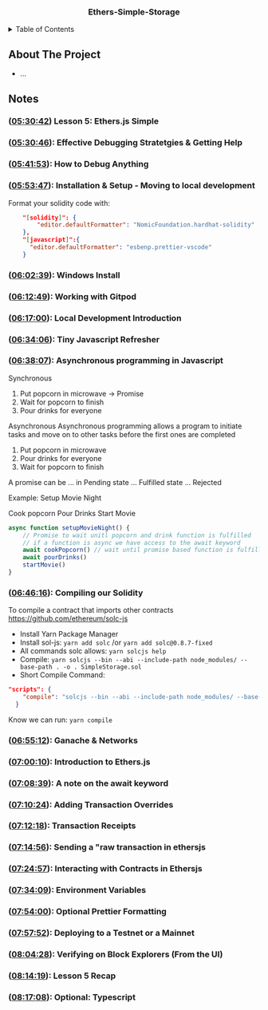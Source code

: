 <h3 align="center">Ethers-Simple-Storage</h3>

<!-- TABLE OF CONTENTS -->
<details>
  <summary>Table of Contents</summary>
  <ol>
    <li>
      <a href="#about-the-project">About The Project</a>
    </li>
    <li>
      <a href="#Notes">Notes</a>
      <ul>
        <li><a href="#"></a></li>
        <li><a href="#"></a></li>
      </ul>
    </li>
  </ol>
</details>

<!-- ABOUT THE PROJECT -->
## About The Project
- ...

## Notes

### ([05:30:42](https://www.youtube.com/watch?v=gyMwXuJrbJQ&t=19842s)) Lesson 5: Ethers.js Simple

### ([05:30:46](https://www.youtube.com/watch?v=gyMwXuJrbJQ&t=19846s)): Effective Debugging Stratetgies & Getting Help

### ([05:41:53](https://www.youtube.com/watch?v=gyMwXuJrbJQ&t=20513s)): How to Debug Anything

### ([05:53:47](https://www.youtube.com/watch?v=gyMwXuJrbJQ&t=21227s)): Installation & Setup - Moving to local development

Format your solidity code with:
```json
    "[solidity]": {
        "editor.defaultFormatter": "NomicFoundation.hardhat-solidity"
    },
    "[javascript]":{
      "editor.defaultFormatter": "esbenp.prettier-vscode"
    }
```

### ([06:02:39](https://www.youtube.com/watch?v=gyMwXuJrbJQ&t=21759s)): Windows Install

### ([06:12:49](https://www.youtube.com/watch?v=gyMwXuJrbJQ&t=22369s)): Working with Gitpod

### ([06:17:00](https://www.youtube.com/watch?v=gyMwXuJrbJQ&t=22620s)): Local Development Introduction

### ([06:34:06](https://www.youtube.com/watch?v=gyMwXuJrbJQ&t=23646s)): Tiny Javascript Refresher

### ([06:38:07](https://www.youtube.com/watch?v=gyMwXuJrbJQ&t=23887s)): Asynchronous programming in Javascript

Synchronous
1. Put popcorn in microwave -> Promise
2. Wait for popcorn to finish
3. Pour drinks for everyone

Asynchronous
Asynchronous programming allows a program to initiate tasks and move on to other tasks before the first ones are completed
1. Put popcorn in microwave
2. Pour drinks for everyone
3. Wait for popcorn to finish

A promise can be 
... in Pending state
... Fulfilled state
... Rejected   

Example: Setup Movie Night

Cook popcorn
Pour Drinks
Start Movie

```js
async function setupMovieNight() {
    // Promise to wait unitl popcorn and drink function is fulfilled
    // if a function is async we have access to the await keyword
    await cookPopcorn() // wait until promise based function is fulfilled or rejected
    await pourDrinks()
    startMovie()
}
```

### ([06:46:16](https://www.youtube.com/watch?v=gyMwXuJrbJQ&t=24376s)): Compiling our Solidity

To compile a contract that imports other contracts
https://github.com/ethereum/solc-js 
- Install Yarn Package Manager
- Install sol-js: ```yarn add solc``` /or ```yarn add solc@0.8.7-fixed```
- All commands solc allows: ```yarn solcjs help```
- Compile: ```yarn solcjs --bin --abi --include-path node_modules/ --base-path . -o . SimpleStorage.sol```
- Short Compile Command:

```json
"scripts": {
    "compile": "solcjs --bin --abi --include-path node_modules/ --base-path . -o . SimpleStorage.sol"
  }
```
Know we can run: ```yarn compile```


### ([06:55:12](https://www.youtube.com/watch?v=gyMwXuJrbJQ&t=24912s)): Ganache & Networks

### ([07:00:10](https://www.youtube.com/watch?v=gyMwXuJrbJQ&t=25210s)): Introduction to Ethers.js

### ([07:08:39](https://www.youtube.com/watch?v=gyMwXuJrbJQ&t=25719s)): A note on the await keyword

### ([07:10:24](https://www.youtube.com/watch?v=gyMwXuJrbJQ&t=25824s)): Adding Transaction Overrides

### ([07:12:18](https://www.youtube.com/watch?v=gyMwXuJrbJQ&t=25938s)): Transaction Receipts

### ([07:14:56](https://www.youtube.com/watch?v=gyMwXuJrbJQ&t=26096s)): Sending a "raw transaction in ethersjs

### ([07:24:57](https://www.youtube.com/watch?v=gyMwXuJrbJQ&t=26697s)): Interacting with Contracts in Ethersjs

### ([07:34:09](https://www.youtube.com/watch?v=gyMwXuJrbJQ&t=27249s)): Environment Variables

### ([07:54:00](https://www.youtube.com/watch?v=gyMwXuJrbJQ&t=28440s)): Optional Prettier Formatting

### ([07:57:52](https://www.youtube.com/watch?v=gyMwXuJrbJQ&t=28672s)): Deploying to a Testnet or a Mainnet

### ([08:04:28](https://www.youtube.com/watch?v=gyMwXuJrbJQ&t=29068s)): Verifying on Block Explorers (From the UI)

### ([08:14:19](https://www.youtube.com/watch?v=gyMwXuJrbJQ&t=29659s)): Lesson 5 Recap

### ([08:17:08](https://www.youtube.com/watch?v=gyMwXuJrbJQ&t=29828s)): Optional: Typescript